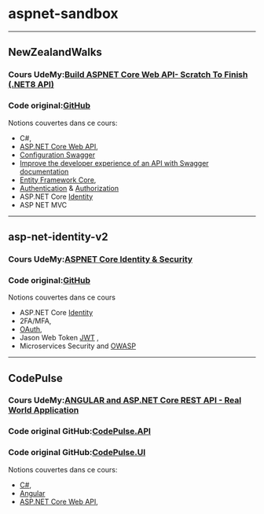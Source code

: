 # aspnet-sandbox

---
## NewZealandWalks
### Cours UdeMy:[Build ASPNET Core Web API- Scratch To Finish (.NET8 API)]
### Code original:[GitHub](https://github.com/sameer8saini/NZWalks-Solution) 
Notions couvertes dans ce cours:
- C#, 
- [ASP.NET Core Web API],
- [Configuration Swagger]
- [Improve the developer experience of an API with Swagger documentation]
- [Entity Framework Core], 
- [Authentication] &  [Authorization]
- ASP.NET Core [Identity]
- ASP NET MVC

---
## asp-net-identity-v2
### Cours UdeMy:[ASPNET Core Identity & Security]
### Code original:[GitHub](https://github.com/aussiearef/asp-net-identity-v2?tab=readme-ov-file) 
Notions couvertes dans ce cours
- ASP.NET Core [Identity]
- 2FA/MFA, 
- [OAuth], 
- Jason Web Token [JWT] , 
- Microservices Security and [OWASP]

---
## CodePulse
### Cours UdeMy:[ANGULAR and ASP.NET Core REST API - Real World Application]
### Code original GitHub:[CodePulse.API](https://github.com/sameer8saini/CodePulse.API)
### Code original GitHub:[CodePulse.UI](https://github.com/sameer8saini/CodePulse.UI)
Notions couvertes dans ce cours:
- [C#], 
- [Angular]
- [ASP.NET Core Web API], 



[//]: # (These are reference links used in the body of this note and get stripped out when the markdown processor does its job. There is no need to format nicely because it shouldn't be seen. Thanks SO - http://stackoverflow.com/questions/4823468/store-comments-in-markdown-syntax)

[ASPNET Core Identity & Security]: <https://mern.udemy.com/course/aspnet-core-2-security-and-identity-management-with-c/learn/lecture/9908504#overview>
[C#]: <https://dotnet.microsoft.com/en-us/languages/csharp>
[Angular]: <https://angular.dev/>
[ANGULAR and ASP.NET Core REST API - Real World Application]: <https://mern.udemy.com/course/real-world-app-angular-aspnet-core-web-api-and-sql/learn/lecture/38606284#overview>
[Build ASPNET Core Web API- Scratch To Finish (.NET8 API)]: <https://mern.udemy.com/course/build-rest-apis-with-aspnet-core-web-api-entity-framework/learn/lecture/29704306#overview>    
[ASP.NET Core Web API]: <https://learn.microsoft.com/en-us/aspnet/core/web-api/?view=aspnetcore-9.0>
[Configuration Swagger]: <https://learn.microsoft.com/en-us/aspnet/core/tutorials/web-api-help-pages-using-swagger?view=aspnetcore-8.0&viewFallbackFrom=aspnetcore-9.0>
[Improve the developer experience of an API with Swagger documentation]: <https://learn.microsoft.com/en-us/training/modules/improve-api-developer-experience-with-swagger/?source=recommendations>
[Entity Framework Core]: <https://learn.microsoft.com/fr-fr/ef/core/>
[SQLite]: <https://www.sqlite.org/index.html>
[Authentication]: <https://learn.microsoft.com/en-us/aspnet/core/security/authentication/?view=aspnetcore-9.0>
[Authorization]: <https://learn.microsoft.com/en-us/aspnet/core/security/authorization/introduction?view=aspnetcore-9.0>
[Identity]: <https://learn.microsoft.com/en-us/aspnet/core/security/authentication/identity?view=aspnetcore-9.0&tabs=visual-studio>
[JWT]: <https://jwt.io/>
[OAuth]: <https://auth0.com/fr>
[OWASP]: <https://owasp.org/>